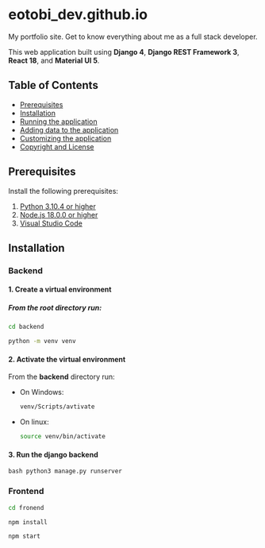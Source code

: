 # eotobi_dev.github.io
My portfolio site. Get to know everything about me as a full stack developer. 

This web application built using **Django 4**, **Django REST Framework 3**, **React 18**, and **Material UI 5**.


## Table of Contents 
- [Prerequisites](#prerequisites)
- [Installation](#installation)
- [Running the application](#run-the-application)
- [Adding data to the application](#add-data-to-the-application)
- [Customizing the application](#customize-the-application)
- [Copyright and License](#copyright-and-license)


## Prerequisites

Install the following prerequisites:

1. [Python 3.10.4 or higher](https://www.python.org/downloads/)
2. [Node.js 18.0.0 or higher](https://nodejs.org/en/)
3. [Visual Studio Code](https://code.visualstudio.com/download)


## Installation

### Backend

#### 1. Create a virtual environment
##### From the **root** directory run:
  ```bash
  cd backend
  ```
  ```bash
  python -m venv venv
  ```
#### 2. Activate the virtual environment

From the **backend** directory run:
- On Windows:
  ```bash
  venv/Scripts/avtivate
  ```
- On linux:
  ```bash
  source venv/bin/activate
  ```


#### 3. Run the django backend
 ```bash python3 manage.py runserver```
### Frontend
  ```bash
  cd fronend
  ```
  ```bash
  npm install
  ```
  ```bash
  npm start
  ```




